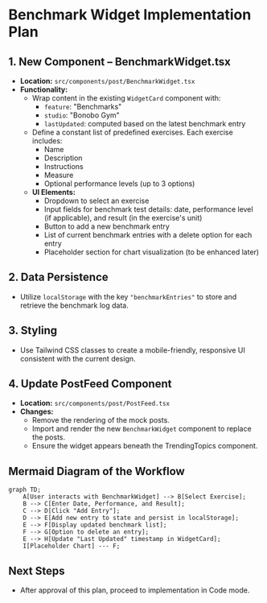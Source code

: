 # Benchmark Widget Implementation Plan

## 1. New Component – BenchmarkWidget.tsx
* **Location:** `src/components/post/BenchmarkWidget.tsx`
* **Functionality:**
  * Wrap content in the existing `WidgetCard` component with:
    * `feature`: "Benchmarks"
    * `studio`: "Bonobo Gym"
    * `lastUpdated`: computed based on the latest benchmark entry
  * Define a constant list of predefined exercises. Each exercise includes:
    * Name
    * Description
    * Instructions
    * Measure
    * Optional performance levels (up to 3 options)
  * **UI Elements:**
    * Dropdown to select an exercise
    * Input fields for benchmark test details: date, performance level (if applicable), and result (in the exercise's unit)
    * Button to add a new benchmark entry
    * List of current benchmark entries with a delete option for each entry
    * Placeholder section for chart visualization (to be enhanced later)

## 2. Data Persistence
* Utilize `localStorage` with the key `"benchmarkEntries"` to store and retrieve the benchmark log data.

## 3. Styling
* Use Tailwind CSS classes to create a mobile-friendly, responsive UI consistent with the current design.

## 4. Update PostFeed Component
* **Location:** `src/components/post/PostFeed.tsx`
* **Changes:**
  * Remove the rendering of the mock posts.
  * Import and render the new `BenchmarkWidget` component to replace the posts.
  * Ensure the widget appears beneath the TrendingTopics component.

## Mermaid Diagram of the Workflow
```mermaid
graph TD;
    A[User interacts with BenchmarkWidget] --> B[Select Exercise];
    B --> C[Enter Date, Performance, and Result];
    C --> D[Click "Add Entry"];
    D --> E[Add new entry to state and persist in localStorage];
    E --> F[Display updated benchmark list];
    F --> G[Option to delete an entry];
    E --> H[Update "Last Updated" timestamp in WidgetCard];
    I[Placeholder Chart] --- F;
```

## Next Steps
* After approval of this plan, proceed to implementation in Code mode.